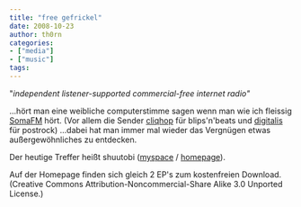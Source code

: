 ```yaml
---
title: "free gefrickel"
date: 2008-10-23
author: th0rn
categories:
- ["media"]
- ["music"]
tags:
---
```

"<em>independent listener-supported commercial-free internet radio" </em>

...hört man eine weibliche computerstimme sagen wenn man wie ich fleissig <a title="SomaFM" href="http://somafm.com/" target="_blank">SomaFM</a> hört. (Vor allem die Sender <a href="http://somafm.com/play/cliqhop">cliqhop</a> für blips'n'beats und <a href="http://somafm.com/play/digitalis">digitalis</a> für postrock)
...dabei hat man immer mal wieder das Vergnügen etwas außergewöhnliches zu entdecken.

Der heutige Treffer heißt shuutobi (<a href="http://www.myspace.com/shuutobi">myspace</a> / <a href="http://www.shuutobi.com/">homepage</a>).

Auf der Homepage finden sich gleich 2 EP's zum kostenfreien Download.
(<span>Creative Commons Attribution-Noncommercial-Share Alike 3.0 Unported License.)</span>